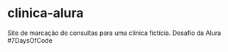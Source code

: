 # clinica-alura
Site de marcação de consultas para uma clínica fictícia. Desafio da Alura #7DaysOfCode
